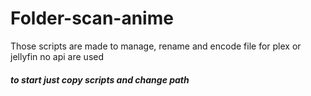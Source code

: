 # Folder-scan-anime

Those scripts are made to manage, rename and encode file for plex or jellyfin no api are used 

<h5>to start just copy scripts and change path</h5>
